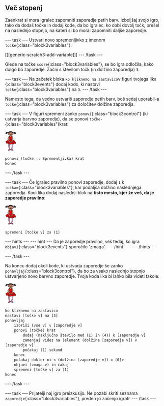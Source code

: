 ## Več stopenj

Zaenkrat si mora igralec zapomniti zaporedje petih barv. Izboljšaj svojo igro, tako da dodaš točke in dodaj kode, da bo igralec, ko dobi dovolj točk, prešel na naslednjo stopnjo, na kateri si bo moral zapomniti daljše zaporedje.

\--- task \--- Ustvari novo spremenljivko z imenom `točke`{:class="block3variables"}.

[[[generic-scratch3-add-variable]]] \--- /task \---

Glede na točke `score`{:class="block3variables"}, se bo igra odločila, kako dolgo bo zaporedje. Začni s številom točk (in dolžino zaporedja) `3`.

\--- task \--- Na začetek bloka `ko kliknemo na zastavico`v figuri tvojega lika {:class="block3events"} dodaj kodo, ki nastavi `točke`{:class="block3variables"} na `3`. \--- /task \---

Namesto tega, da vedno ustvariš zaporedje petih barv, boš sedaj uporabil-a `točke`{:class="block3variables"} za določitev dolžine zaporedja.

\--- task \--- V figuri spremeni zanko `ponovi`{:class="block3control"} (ki ustvarja barvno zaporedje), da se ponovi `točke-`{:class="block3variables"}krat:

![figura](images/ballerina.png)

```blocks3
ponovi (točke :: Spremenljivka) krat
konec
```

\--- /task \---

\--- task \--- Če igralec pravilno ponovi zaporedje, dodaj `1` k `točkam`{:class="block3variables"}, kar podaljša dolžino naslednjega zaporedja. Kodi lika dodaj naslednji blok na **tisto mesto, kjer že veš, da je zaporedje pravilno**:

![figura](images/ballerina.png)

```blocks3
spremeni [točke v] za (1)
```

\--- hints \--- \--- hint \--- Da je zaporedje pravilno, veš tedaj, ko igra `objavi`{:class="block3events"} sporočilo 'zmaga'. \--- /hint \--- \--- /hints \---

\--- /task \---

Na koncu dodaj okoli kode, ki ustvarja zaporedje še zanko `ponavljaj`{:class="block3control"}, da bo za vsako naslednjo stopnjo ustvarjeno novo barvno zaporedje. Tvoja koda lika bi lahko bila videti takole:

![balerina](images/ballerina.png)

```blocks3
ko kliknemo na zastavico
nastavi [točke v] na [3]
ponavljaj
    izbriši (vse v) v [zaporedje v]
    ponovi (točke) krat
        dodaj (naključno število med (1) in (4)) k [zaporedje v]
        zamenjaj videz na (element (dolžina [zaporedje v]) v [zaporedje v]
        počakaj (1) sekund
    konec
    počakaj dokler ni < (dolžina [zaporedje v]) = [0]>
    objavi (zmaga v) in čakaj
    spremeni [točke v] za (1)
konec
```

\--- /task \---

\--- task \--- Prijatelji naj igro preizkusijo. Ne pozabi skriti seznama `zaporedje`{:class="block3variables"}, preden jo začenjo igrati! \--- /task \---